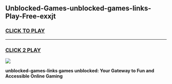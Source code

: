 
## Unblocked-Games-unblocked-games-links-Play-Free-exxjt
<h3>
<a href="https://premium76.site?title=unblocked-games-links&ref=19M">CLICK TO PLAY</a></h3>
<hr>

<h3>
<a href="https://premium76.site?title=unblocked-games-links&ref=19M">CLICK 2 PLAY</a>
  
</h3>

<a href="https://premium76.site?title=unblocked-games-links&ref=19M"><img src="https://clearcache.store/games.png"></a>


**unblocked-games-links games unblocked: Your Gateway to Fun and Accessible Online Gaming**
